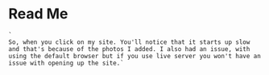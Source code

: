 # Read Me 

    `
    So, when you click on my site. You'll notice that it starts up slow
    and that's because of the photos I added. I also had an issue, with 
    using the default browser but if you use live server you won't have an issue with opening up the site.`
